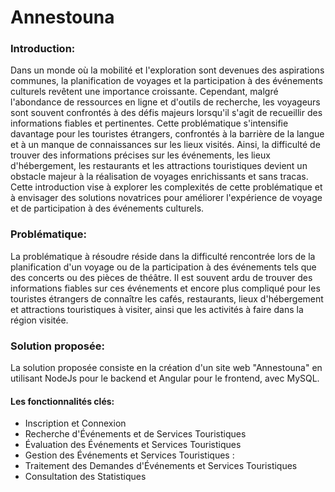 # Annestouna

### Introduction:

Dans un monde où la mobilité et l'exploration sont devenues des aspirations communes, la planification de voyages et la participation à des événements culturels revêtent une importance croissante. Cependant, malgré l'abondance de ressources en ligne et d'outils de recherche, les voyageurs sont souvent confrontés à des défis majeurs lorsqu'il s'agit de recueillir des informations fiables et pertinentes. Cette problématique s'intensifie davantage pour les touristes étrangers, confrontés à la barrière de la langue et à un manque de connaissances sur les lieux visités. Ainsi, la difficulté de trouver des informations précises sur les événements, les lieux d'hébergement, les restaurants et les attractions touristiques devient un obstacle majeur à la réalisation de voyages enrichissants et sans tracas. Cette introduction vise à explorer les complexités de cette problématique et à envisager des solutions novatrices pour améliorer l'expérience de voyage et de participation à des événements culturels.

### Problématique:

La problématique à résoudre réside dans la difficulté rencontrée lors de la planification d'un voyage ou de la participation à des événements tels que des concerts ou des pièces de théâtre. Il est souvent ardu de trouver des informations fiables sur ces événements et encore plus compliqué pour les touristes étrangers de connaître les cafés, restaurants, lieux d'hébergement et attractions touristiques à visiter, ainsi que les activités à faire dans la région visitée.

### Solution proposée:

La solution proposée consiste en la création d'un site web "Annestouna" en utilisant NodeJs pour le backend et Angular pour le frontend, avec MySQL.

#### Les fonctionnalités clés:

- Inscription et Connexion
- Recherche d'Événements et de Services Touristiques
- Évaluation des Événements et Services Touristiques
- Gestion des Événements et Services Touristiques :
- Traitement des Demandes d'Événements et Services Touristiques
- Consultation des Statistiques
